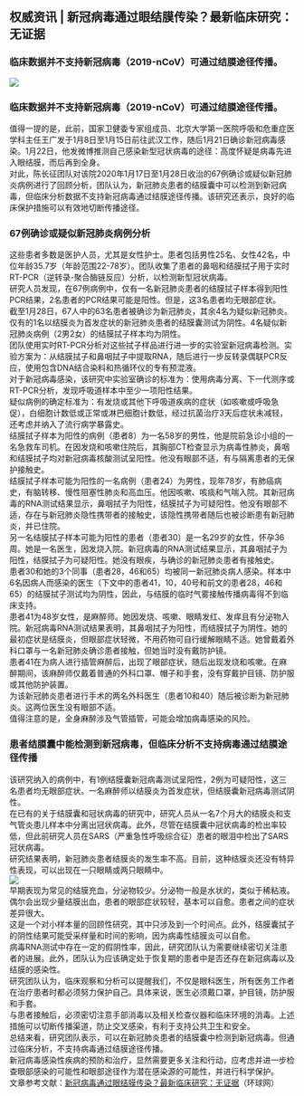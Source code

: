 ## 权威资讯 | 新冠病毒通过眼结膜传染？最新临床研究：无证据  
### 临床数据并不支持新冠病毒（2019-nCoV）可通过结膜途径传播。  
![](http://cdncms.v-keep.cn/wp-content/uploads/2020/02/iyioy.jpg)  
### 临床数据并不支持新冠病毒（2019-nCoV）可通过结膜途径传播。  
值得一提的是，此前，国家卫健委专家组成员、北京大学第一医院呼吸和危重症医学科主任王广发于1月8日至1月15日前往武汉工作，随后1月21日确诊新冠病毒感染。1月22日，他发微博推测自己感染新型冠状病毒的途径：高度怀疑是病毒先进入眼结膜，而后再到全身。   
对此，陈长征团队对该院2020年1月17日至1月28日收治的67例确诊或疑似新冠肺炎病例进行了回顾分析，团队认为，新冠肺炎患者的结膜囊中可以检测到新冠病毒，但临床分析数据不支持新冠病毒通过结膜途径传播。该研究还表示，良好的临床保护措施可以有效地切断传播途径。   
### 67例确诊或疑似新冠肺炎病例分析   
这些患者多数是医护人员，尤其是女性护士。患者包括男性25名、女性42名，中位年龄35.7岁（年龄范围22-78岁）。团队收集了患者的鼻咽和结膜拭子用于实时RT-PCR（逆转录-聚合酶链反应）分析，以检测新型冠状病毒。  
研究人员发现，在67例病例中，仅有一名新冠肺炎患者的结膜拭子样本得到阳性PCR结果，2名患者的PCR结果可能是阳性。但是，这3名患者均无眼部症状。  
截至1月28日，67人中的63名患者被确诊为新冠肺炎，其余4名为疑似新冠肺炎。  
仅有的1名以结膜炎为首发症状的新冠肺炎患者的结膜囊测试为阴性。4名疑似新冠肺炎病例（2男2女）的结膜拭子样本均为阴性。  
团队使用实时RT-PCR分析对这些拭子样品进行进一步的实验室新冠病毒检测。实验方案为：从结膜拭子和鼻咽拭子中提取RNA，随后进行一步反转录偶联PCR反应，使用包含DNA结合染料和热循环仪的专有预混液。  
对于新冠病毒感染，该研究中实验室确诊的标准为：使用病毒分离、下一代测序或RT-PCR分析，发现呼吸道样本中至少一项阳性结果。  
疑似病例的确定标准为：有发烧或其他下呼吸道疾病的症状（如咳嗽或呼吸急促），白细胞计数低或正常或淋巴细胞计数低，经过抗菌治疗3天后症状未减轻，还考虑并纳入了流行病学暴露史。  
结膜拭子样本为阳性的病例（患者8）为一名58岁的男性，他是院前急诊小组的一名急救车司机。在因发烧和咳嗽住院后，其胸部CT检查显示为病毒性肺炎，鼻咽和结膜拭子均对新冠病毒核酸测试呈阳性。他没有眼部不适，有与隔离患者的无保护接触史。  
结膜拭子样本可能为阳性的一名病例（患者24）为男性，现年78岁，有肺癌病史，有脑转移、慢性阻塞性肺炎和高血压。他因咳嗽、咳痰和气喘入院。其新冠病毒的RNA测试结果显示，鼻咽拭子为阳性，结膜拭子为可疑阳性。他没有眼部不适，存在与新冠肺炎隐性携带者的接触史，该隐性携带者随后也被诊断患有新冠肺炎，并已住院。  
另一名结膜拭子样本可能为阳性的患者（患者30）是一名29岁的女性，怀孕36周。她是一名医生，因发烧入院。新冠病毒的RNA测试结果显示，其鼻咽拭子为阳性，结膜拭子为可疑阳性。她没有眼疾，与确诊的新冠肺炎患者有接触史。  
患者30和她的3个同事（患者28，46和65）均被同一新冠肺炎病人感染。样本中6名因病人而感染的医生（下文中的患者41，10，40号和前文的患者28，46和65）的结膜拭子测试均为阴性，因此，与结膜的临时气雾接触传播病毒得不到临床支持。  
患者41为48岁女性，是麻醉师。她因发烧、咳嗽、眼睛发红、发痒且有分泌物入院。新冠病毒RNA测试结果表明，其鼻咽拭子为阳性，而结膜拭子为阴性。她的最初症状是结膜炎，但眼部症状轻微，不用药物可自行缓解眼睛不适。她曾戴着外科口罩与一名新冠肺炎确诊患者接触，但她当时没有戴防护镜。  
患者41在为病人进行插管麻醉后，出现了眼部症状，随后出现发烧和咳嗽。在麻醉期间，该麻醉师仅戴着普通的外科口罩、帽子和手套，没有穿戴护目镜、防护服或其他防护装置。  
为该新冠肺炎患者进行手术的两名外科医生（患者10和40）随后被诊断为新冠肺炎。这两位医生没有眼部不适。  
值得注意的是，全身麻醉涉及气管插管，可能会增加病毒感染的风险。  
### 患者结膜囊中能检测到新冠病毒，但临床分析不支持病毒通过结膜途径传播  
该研究纳入的病例中，有1例结膜囊新冠病毒测试呈阳性，2例为可疑阳性，这三名患者均无眼部症状。一名麻醉师以结膜炎为首发症状，但结膜囊新冠病毒测试阴性。  
在已有的关于结膜囊和冠状病毒的研究中，研究人员从一名7个月大的结膜炎和支气管炎患儿样本中分离出冠状病毒。此外，尽管在结膜囊中冠状病毒的检出率较低，但此前研究人员在SARS（严重急性呼吸综合征）患者的眼泪中检出了SARS冠状病毒。  
研究结果表明，新冠肺炎患者结膜炎的发生率不高。目前，这种结膜炎还没有特异性表现，可以出现在一只眼睛或两只眼睛中。  
![](http://cdncms.v-keep.cn/wp-content/uploads/2020/02/timg-24.jpg)  
早期表现为常见的结膜充血，分泌物较少。分泌物一般是水状的，类似于稀粘液。偶尔会出现少量结膜出血，患者的眼部症状较轻，基本可以自愈。患者之间的症状差异很大。  
这是一个对小样本量的回顾性研究，其中只涉及到一个时间点。此外，结膜囊拭子的阴性结果可能受采样量和时间的影响，因为病毒性结膜炎可以自愈。  
病毒RNA测试中存在一定的假阴性率，因此，研究团队认为需要继续密切关注患者的进展。此外，团队认为应该确定处于恢复期的患者中是否还存在新冠病毒以及结膜的感染性。  
研究团队认为，临床观察和分析可以提醒我们，不仅是眼科医生，所有医务工作者在治疗患者时都必须努力保护自己。具体来说，医生必须戴口罩，护目镜，防护服和手套。  
与患者接触后，必须密切注意手部消毒以及相关检查仪器和临床环境的消毒。上述措施可以切断传播渠道，防止交叉感染，有利于支持公共卫生和安全。  
总结来看，研究团队表示，可以在新冠肺炎患者的结膜囊中检测到新冠病毒。但通过临床分析，不支持病毒通过结膜途径传播。  
新冠病毒感染性疾病的预防和治疗，显然需要更多关注和行动，应考虑并进一步检查眼部感染的可能性和眼部途径作为潜在感染源的可能性，并进行科学保护。  
文章参考文献：<a href="https://mp.weixin.qq.com/s?__biz=MTQzMTE0MjcyMQ==&amp;mid=2666633183&amp;idx=7&amp;sn=0776ff87467380c26de27a4b96f006a8&amp;chksm=667741f15100c8e7e381cce49f03baaa6f2d91c5668371f14da0b72d1e5fea06f65cfd33a6a3&amp;scene=0&amp;xtrack=1">新冠病毒通过眼结膜传染？最新临床研究：无证据</a>（环球网）  
